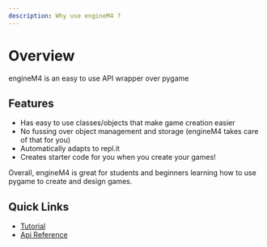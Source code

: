 ```yaml
---
description: Why use engineM4 ?
---
```


# Overview

engineM4 is an easy to use API wrapper over pygame

## Features

* Has easy to use classes/objects that make game creation easier
* No fussing over object management and storage (engineM4 takes care of that for you)
* Automatically adapts to repl.it
* Creates starter code for you when you create your games!

Overall, engineM4 is great for students and beginners learning how to use pygame to create and design games.

## Quick Links

* [Tutorial](engineM4/tutorial/)
* [Api Reference](docs/api-reference/)
